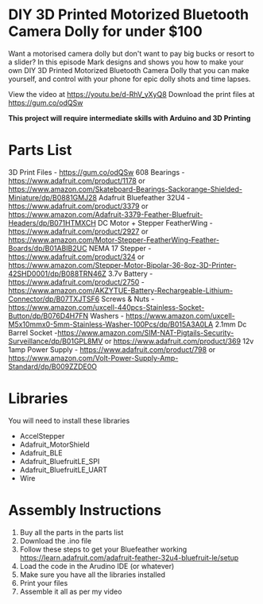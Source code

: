# DIY 3D Printed Motorized Bluetooth Camera Dolly for under $100
Want a motorised camera dolly but don't want to pay big bucks or resort to a slider? In this episode Mark designs and shows you how to make your own DIY 3D Printed Motorized Bluetooth Camera Dolly that you can make yourself, and control with your phone for epic dolly shots and time lapses.

View the video at https://youtu.be/d-RhV_yXyQ8
Download the print files at https://gum.co/odQSw

**This project will require intermediate skills with Arduino and 3D Printing**

# Parts List
3D Print Files - https://gum.co/odQSw
608 Bearings - https://www.adafruit.com/product/1178 or https://www.amazon.com/Skateboard-Bearings-Sackorange-Shielded-Miniature/dp/B0881GMJ28
Adafruit Bluefeather 32U4 - https://www.adafruit.com/product/3379 or https://www.amazon.com/Adafruit-3379-Feather-Bluefruit-Headers/dp/B071HTMXCH
DC Motor + Stepper FeatherWing - https://www.adafruit.com/product/2927 or https://www.amazon.com/Motor-Stepper-FeatherWing-Feather-Boards/dp/B01ABIB2UC
NEMA 17 Stepper - https://www.adafruit.com/product/324 or https://www.amazon.com/Stepper-Motor-Bipolar-36-8oz-3D-Printer-42SHD0001/dp/B088TRN46Z
3.7v Battery - https://www.adafruit.com/product/2750 - https://www.amazon.com/AKZYTUE-Battery-Rechargeable-Lithium-Connector/dp/B07TXJTSF6
Screws & Nuts - https://www.amazon.com/uxcell-440pcs-Stainless-Socket-Button/dp/B076D4H7FN
Washers - https://www.amazon.com/uxcell-M5x10mmx0-5mm-Stainless-Washer-100Pcs/dp/B015A3A0LA
2.1mm Dc Barrel Socket -https://www.amazon.com/SIM-NAT-Pigtails-Security-Surveillance/dp/B01GPL8MV or  https://www.adafruit.com/product/369
12v 1amp Power Supply - https://www.adafruit.com/product/798 or https://www.amazon.com/Volt-Power-Supply-Amp-Standard/dp/B009ZZDE0O

# Libraries
You will need to install these libraries
* AccelStepper
* Adafruit_MotorShield
* Adafruit_BLE
* Adafruit_BluefruitLE_SPI
* Adafruit_BluefruitLE_UART
* Wire

# Assembly Instructions
1) Buy all the parts in the parts list
2) Download the .ino file
3) Follow these steps to get your Bluefeather working https://learn.adafruit.com/adafruit-feather-32u4-bluefruit-le/setup
4) Load the code in the Arudino IDE (or whatever)
5) Make sure you have all the libraries installed
6) Print your files
7) Assemble it all as per my video
